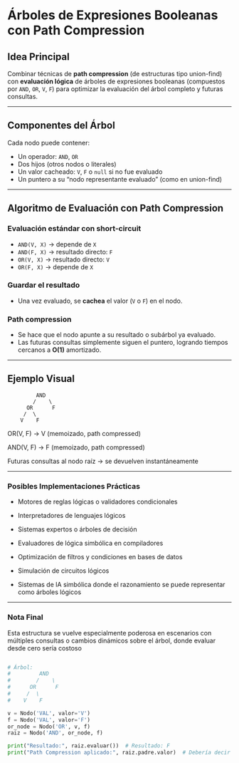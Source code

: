 # Árboles de Expresiones Booleanas con Path Compression

## Idea Principal

Combinar técnicas de **path compression** (de estructuras tipo union-find) con **evaluación lógica** de árboles de expresiones booleanas (compuestos por `AND`, `OR`, `V`, `F`) para optimizar la evaluación del árbol completo y futuras consultas.

---

## Componentes del Árbol

Cada nodo puede contener:

- Un operador: `AND`, `OR`
- Dos hijos (otros nodos o literales)
- Un valor cacheado: `V`, `F` o `null` si no fue evaluado
- Un puntero a su “nodo representante evaluado” (como en union-find)

---

## Algoritmo de Evaluación con Path Compression

### Evaluación estándar con short-circuit
- `AND(V, X)` → depende de `X`
- `AND(F, X)` → resultado directo: `F`
- `OR(V, X)` → resultado directo: `V`
- `OR(F, X)` → depende de `X`

### Guardar el resultado
- Una vez evaluado, se **cachea** el valor (`V` o `F`) en el nodo.

### Path compression
- Se hace que el nodo apunte a su resultado o subárbol ya evaluado.
- Las futuras consultas simplemente siguen el puntero, logrando tiempos cercanos a **O(1)** amortizado.

---

## Ejemplo Visual

```text
         AND
        /    \
      OR      F
     /  \
    V    F
```

OR(V, F) → V (memoizado, path compressed)

AND(V, F) → F (memoizado, path compressed)

Futuras consultas al nodo raíz → se devuelven instantáneamente


---

### Posibles Implementaciones Prácticas

- Motores de reglas lógicas o validadores condicionales

- Interpretadores de lenguajes lógicos

- Sistemas expertos o árboles de decisión

- Evaluadores de lógica simbólica en compiladores

- Optimización de filtros y condiciones en bases de datos

- Simulación de circuitos lógicos

- Sistemas de IA simbólica donde el razonamiento se puede representar como árboles lógicos

---

### Nota Final

Esta estructura se vuelve especialmente poderosa en escenarios con múltiples consultas o cambios dinámicos sobre el árbol, donde evaluar desde cero sería costoso


```python

# Árbol:
#         AND
#        /    \
#      OR      F
#     /  \
#    V    F

v = Nodo('VAL', valor='V')
f = Nodo('VAL', valor='F')
or_node = Nodo('OR', v, f)
raiz = Nodo('AND', or_node, f)

print("Resultado:", raiz.evaluar())  # Resultado: F
print("Path Compression aplicado:", raiz.padre.valor)  # Debería decir F

```